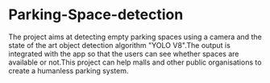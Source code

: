 # Parking-Space-detection
The project aims at detecting empty parking spaces using a camera and the state of the art object detection algorithm "YOLO V8".The output is integrated with the app so that the users can see whether spaces are available or not.This project can help malls and other public organisations to create a humanless parking system.
